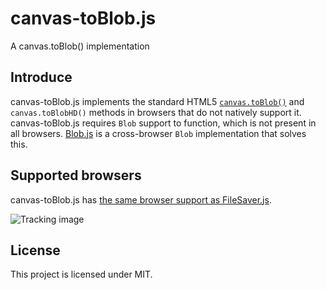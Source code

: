 # canvas-toBlob.js

A canvas.toBlob() implementation  

## Introduce  

canvas-toBlob.js implements the standard HTML5 [`canvas.toBlob()`][1] and
`canvas.toBlobHD()` methods in browsers that do not natively support it. canvas-toBlob.js
requires `Blob` support to function, which is not present in all browsers. [Blob.js][2]
is a cross-browser `Blob` implementation that solves this.


## Supported browsers

canvas-toBlob.js has [the same browser support as FileSaver.js][3].

![Tracking image](https://in.getclicky.com/212712ns.gif)

  [1]: http://www.w3.org/TR/html5/the-canvas-element.html
  [2]: https://github.com/eligrey/Blob.js
  [3]: https://github.com/eligrey/FileSaver.js#supported-browsers

## License
This project is licensed under MIT.

